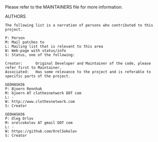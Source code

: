 Please refer to the MAINTAINERS file for more information.

AUTHORS

    The following list is a narration of persons who contributed to this project.

    P: Person
    M: Mail patches to
    L: Mailing list that is relevant to this area
    W: Web-page with status/info
    S: Status, one of the following:

    Creator:      Original Developer and Maintainer of the code, please refer first to Maintainer.
    Associated:   Has some relevance to the project and is referable to specific parts of the project.

    GEOHASH36
    P: Bjoern Rennhak
    M: bjoern AT clothesnetwork DOT com
    L: -
    W: http://www.clothesnetwork.com
    S: Creator

    GEOHASH36
    P: Oleg Orlov
    M: orelcokolov AT gmail DOT com
    L: -
    W: https://github.com/OrelSokolov
    S: Creator


